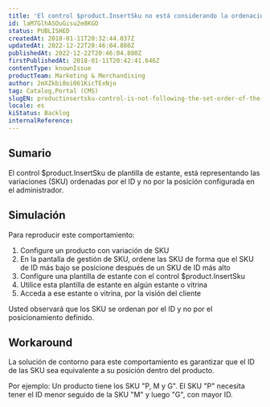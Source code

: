 ```yaml
---
title: 'El control $product.InsertSku no está considerando la ordenación definida en el registro del producto'
id: laM7GlhASOuGisu2e8KGO
status: PUBLISHED
createdAt: 2018-01-11T20:32:44.037Z
updatedAt: 2022-12-22T20:46:04.880Z
publishedAt: 2022-12-22T20:46:04.880Z
firstPublishedAt: 2018-01-11T20:42:41.646Z
contentType: knownIssue
productTeam: Marketing & Merchandising
author: 2mXZkbi0oi061KicTExNjo
tag: Catalog,Portal (CMS)
slugEN: productinsertsku-control-is-not-following-the-set-order-of-the-product-registry
locale: es
kiStatus: Backlog
internalReference: 
---
```


## Sumario

El control $product.InsertSku de plantilla de estante, está representando las variaciones (SKU) ordenadas por el ID y no por la posición configurada en el administrador.

## Simulación

Para reproducir este comportamiento:
1. Configure un producto con variación de SKU
2. En la pantalla de gestión de SKU, ordene las SKU de forma que el SKU de ID más bajo se posicione después de un SKU de ID más alto
3. Configure una plantilla de estante con el control $product.InsertSku
4. Utilice esta plantilla de estante en algún estante o vitrina
5. Acceda a ese estante o vitrina, por la visión del cliente

Usted observará que los SKU se ordenan por el ID y no por el posicionamiento definido.

## Workaround

La solución de contorno para este comportamiento es garantizar que el ID de las SKU sea equivalente a su posición dentro del producto.

Por ejemplo: Un producto tiene los SKU "P, M y G". El SKU "P" necesita tener el ID menor seguido de la SKU "M" y luego "G", con mayor ID.

